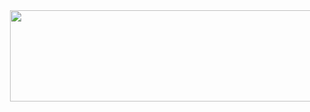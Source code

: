 <div id="header" align="center">
  <div style="width:100%;height:0;padding-bottom:29%;position:relative;"><img src="https://giphy.com/embed/Qo2dupDib32rkTY4hX" width="100%" height="100%" style="position:absolute" frameBorder="0" class="giphy-embed" allowFullScreen></img></div><p><a href="https://giphy.com/gifs/JUSTROCKET-justrocket-justrocketteam-justrocketcommunity-Qo2dupDib32rkTY4hX"></a></p>
</div>
